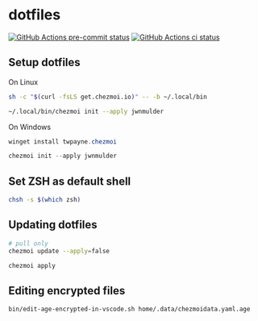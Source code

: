 # dotfiles

[![GitHub Actions pre-commit status](https://github.com/jwnmulder/dotfiles/workflows/pre-commit/badge.svg?branch=main)](https://github.com/jwnmulder/dotfiles/actions/workflows/pre-commit.yml?query=branch%3Amain)
[![GitHub Actions ci status](https://github.com/jwnmulder/dotfiles/workflows/CI/badge.svg?branch=main)](https://github.com/jwnmulder/dotfiles/actions/workflows/ci.yml?query=branch%3Amain)

## Setup dotfiles

On Linux

```bash
sh -c "$(curl -fsLS get.chezmoi.io)" -- -b ~/.local/bin

~/.local/bin/chezmoi init --apply jwnmulder
```

On Windows

```powershell
winget install twpayne.chezmoi

chezmoi init --apply jwnmulder
```

## Set ZSH as default shell

```bash
chsh -s $(which zsh)
```

## Updating dotfiles

```bash
# pull only
chezmoi update --apply=false

chezmoi apply
```

## Editing encrypted files

```bash
bin/edit-age-encrypted-in-vscode.sh home/.data/chezmoidata.yaml.age
```
